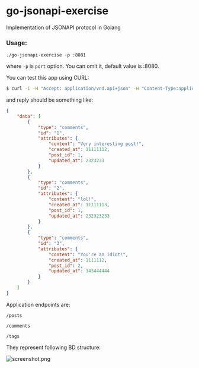 # go-jsonapi-exercise
Implementation of JSONAPI protocol in Golang

### Usage:

`./go-jsonapi-exercise -p :8081`

where `-p` is `port` option. You can omit it, default value is :8080.

You can test this app using CURL:

``` bash
$ curl -i -H "Accept: application/vnd.api+json" -H "Content-Type:application/vnd.api+json" http://localhost:<port>/<endpoint>
``` 

and reply should be something like:

```json
{
	"data": [
		{
			"type": "comments",
			"id": "1",
			"attributes": {
				"content": "Very interesting post!",
				"created_at": 11111112,
				"post_id": 1,
				"updated_at": 2323233
			}
		},
		{
			"type": "comments",
			"id": "2",
			"attributes": {
				"content": "lol!",
				"created_at": 11111113,
				"post_id": 1,
				"updated_at": 232323233
			}
		},
		{
			"type": "comments",
			"id": "3",
			"attributes": {
				"content": "You're an idiot!",
				"created_at": 1111112,
				"post_id": 2,
				"updated_at": 343444444
			}
		}
	]
}
```

Application endpoints are:

`/posts`

`/comments`

`/tags`

They represent following BD structure:

![screenshot.png](https://raw.githubusercontent.com/thefivekey/go-jsonapi-exercise/master/screenshot.png)
